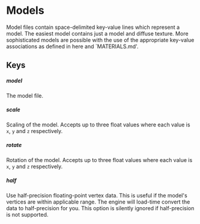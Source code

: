 # Models
Model files contain space-delimited key-value lines which represent a model.
The easiest model contains just a model and diffuse texture. More sophisticated
models are possible with the use of the appropriate key-value associations as
defined in here and `MATERIALS.md'.

## Keys

##### model
The model file.

##### scale
Scaling of the model. Accepts up to three float values where each value is `x`,
`y` and `z` respectively.

##### rotate
Rotation of the model. Accepts up to three float values where each value is `x`,
`y` and `z` respectively.

##### half
Use half-precision floating-point vertex data. This is useful if the model's
vertices are within applicable range. The engine will load-time convert the
data to half-precision for you. This option is silently ignored if half-precision
is not supported.
